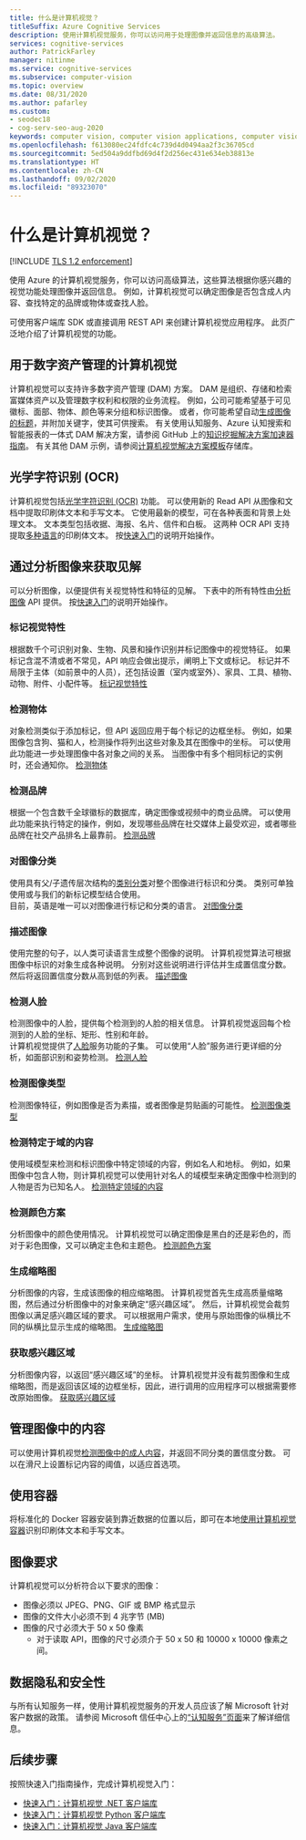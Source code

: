 ```yaml
---
title: 什么是计算机视觉？
titleSuffix: Azure Cognitive Services
description: 使用计算机视觉服务，你可以访问用于处理图像并返回信息的高级算法。
services: cognitive-services
author: PatrickFarley
manager: nitinme
ms.service: cognitive-services
ms.subservice: computer-vision
ms.topic: overview
ms.date: 08/31/2020
ms.author: pafarley
ms.custom:
- seodec18
- cog-serv-seo-aug-2020
keywords: computer vision, computer vision applications, computer vision service
ms.openlocfilehash: f613080ec24fdfc4c739d4d0494aa2f3c36705cd
ms.sourcegitcommit: 5ed504a9ddfbd69d4f2d256ec431e634eb38813e
ms.translationtype: HT
ms.contentlocale: zh-CN
ms.lasthandoff: 09/02/2020
ms.locfileid: "89323070"
---
```

# <a name="what-is-computer-vision"></a>什么是计算机视觉？

[!INCLUDE [TLS 1.2 enforcement](../../../includes/cognitive-services-tls-announcement.md)]

使用 Azure 的计算机视觉服务，你可以访问高级算法，这些算法根据你感兴趣的视觉功能处理图像并返回信息。 例如，计算机视觉可以确定图像是否包含成人内容、查找特定的品牌或物体或查找人脸。

可使用客户端库 SDK 或直接调用 REST API 来创建计算机视觉应用程序。 此页广泛地介绍了计算机视觉的功能。

## <a name="computer-vision-for-digital-asset-management"></a>用于数字资产管理的计算机视觉

计算机视觉可以支持许多数字资产管理 (DAM) 方案。 DAM 是组织、存储和检索富媒体资产以及管理数字权利和权限的业务流程。 例如，公司可能希望基于可见徽标、面部、物体、颜色等来分组和标识图像。 或者，你可能希望自动[生成图像的标题](./Tutorials/storage-lab-tutorial.md)，并附加关键字，使其可供搜索。 有关使用认知服务、Azure 认知搜索和智能报表的一体式 DAM 解决方案，请参阅 GitHub 上的[知识挖掘解决方案加速器指南](https://github.com/Azure-Samples/azure-search-knowledge-mining)。 有关其他 DAM 示例，请参阅[计算机视觉解决方案模板](https://github.com/Azure-Samples/Cognitive-Services-Vision-Solution-Templates)存储库。

## <a name="optical-character-recognition-ocr"></a>光学字符识别 (OCR)

计算机视觉包括[光学字符识别 (OCR)](concept-recognizing-text.md) 功能。 可以使用新的 Read API 从图像和文档中提取印刷体文本和手写文本。 它使用最新的模型，可在各种表面和背景上处理文本。 文本类型包括收据、海报、名片、信件和白板。 这两种 OCR API 支持提取[多种语言](./language-support.md)的印刷体文本。 按[快速入门](#next-steps)的说明开始操作。

## <a name="analyze-images-for-insight"></a>通过分析图像来获取见解

可以分析图像，以便提供有关视觉特性和特征的见解。 下表中的所有特性由[分析图像](https://westcentralus.dev.cognitive.microsoft.com/docs/services/5adf991815e1060e6355ad44/operations/56f91f2e778daf14a499e1fa) API 提供。 按[快速入门](#next-steps)的说明开始操作。


### <a name="tag-visual-features"></a>标记视觉特性

根据数千个可识别对象、生物、风景和操作识别并标记图像中的视觉特征。 如果标记含混不清或者不常见，API 响应会做出提示，阐明上下文或标记。 标记并不局限于主体（如前景中的人员），还包括设置（室内或室外）、家具、工具、植物、动物、附件、小配件等。 [标记视觉特性](concept-tagging-images.md)

### <a name="detect-objects"></a>检测物体

对象检测类似于添加标记，但 API 返回应用于每个标记的边框坐标。 例如，如果图像包含狗、猫和人，检测操作将列出这些对象及其在图像中的坐标。 可以使用此功能进一步处理图像中各对象之间的关系。 当图像中有多个相同标记的实例时，还会通知你。 [检测物体](concept-object-detection.md)

### <a name="detect-brands"></a>检测品牌

根据一个包含数千全球徽标的数据库，确定图像或视频中的商业品牌。 可以使用此功能来执行特定的操作，例如，发现哪些品牌在社交媒体上最受欢迎，或者哪些品牌在社交产品排名上最靠前。 [检测品牌](concept-brand-detection.md)

### <a name="categorize-an-image"></a>对图像分类

使用具有父/子遗传层次结构的[类别分类](Category-Taxonomy.md)对整个图像进行标识和分类。 类别可单独使用或与我们的新标记模型结合使用。<br/>目前，英语是唯一可以对图像进行标记和分类的语言。 [对图像分类](concept-categorizing-images.md)

### <a name="describe-an-image"></a>描述图像

使用完整的句子，以人类可读语言生成整个图像的说明。 计算机视觉算法可根据图像中标识的对象生成各种说明。 分别对这些说明进行评估并生成置信度分数。 然后将返回置信度分数从高到低的列表。 [描述图像](concept-describing-images.md)

### <a name="detect-faces"></a>检测人脸

检测图像中的人脸，提供每个检测到的人脸的相关信息。 计算机视觉返回每个检测到的人脸的坐标、矩形、性别和年龄。<br/>计算机视觉提供了[人脸](/azure/cognitive-services/face/)服务功能的子集。 可以使用“人脸”服务进行更详细的分析，如面部识别和姿势检测。 [检测人脸](concept-detecting-faces.md)

### <a name="detect-image-types"></a>检测图像类型

检测图像特征，例如图像是否为素描，或者图像是剪贴画的可能性。 [检测图像类型](concept-detecting-image-types.md)

### <a name="detect-domain-specific-content"></a>检测特定于域的内容

使用域模型来检测和标识图像中特定领域的内容，例如名人和地标。 例如，如果图像中包含人物，则计算机视觉可以使用针对名人的域模型来确定图像中检测到的人物是否为已知名人。 [检测特定领域的内容](concept-detecting-domain-content.md)

### <a name="detect-the-color-scheme"></a>检测颜色方案

分析图像中的颜色使用情况。 计算机视觉可以确定图像是黑白的还是彩色的，而对于彩色图像，又可以确定主色和主题色。 [检测颜色方案](concept-detecting-color-schemes.md)

### <a name="generate-a-thumbnail"></a>生成缩略图

分析图像的内容，生成该图像的相应缩略图。 计算机视觉首先生成高质量缩略图，然后通过分析图像中的对象来确定“感兴趣区域”。 然后，计算机视觉会裁剪图像以满足感兴趣区域的要求。 可以根据用户需求，使用与原始图像的纵横比不同的纵横比显示生成的缩略图。 [生成缩略图](concept-generating-thumbnails.md)

### <a name="get-the-area-of-interest"></a>获取感兴趣区域

分析图像内容，以返回“感兴趣区域”的坐标。 计算机视觉并没有裁剪图像和生成缩略图，而是返回该区域的边框坐标，因此，进行调用的应用程序可以根据需要修改原始图像。 [获取感兴趣区域](concept-generating-thumbnails.md#area-of-interest)

## <a name="moderate-content-in-images"></a>管理图像中的内容

可以使用计算机视觉[检测图像中的成人内容](concept-detecting-adult-content.md)，并返回不同分类的置信度分数。 可以在滑尺上设置标记内容的阈值，以适应首选项。

## <a name="use-containers"></a>使用容器

将标准化的 Docker 容器安装到靠近数据的位置以后，即可在本地[使用计算机视觉容器](computer-vision-how-to-install-containers.md)识别印刷体文本和手写文本。

## <a name="image-requirements"></a>图像要求

计算机视觉可以分析符合以下要求的图像：

- 图像必须以 JPEG、PNG、GIF 或 BMP 格式显示
- 图像的文件大小必须不到 4 兆字节 (MB)
- 图像的尺寸必须大于 50 x 50 像素
  - 对于读取 API，图像的尺寸必须介于 50 x 50 和 10000 x 10000 像素之间。

## <a name="data-privacy-and-security"></a>数据隐私和安全性

与所有认知服务一样，使用计算机视觉服务的开发人员应该了解 Microsoft 针对客户数据的政策。 请参阅 Microsoft 信任中心上的[“认知服务”页面](https://www.microsoft.com/trustcenter/cloudservices/cognitiveservices)来了解详细信息。

## <a name="next-steps"></a>后续步骤

按照快速入门指南操作，完成计算机视觉入门：

- [快速入门：计算机视觉 .NET 客户端库](./quickstarts-sdk/client-library.md?pivots=programming-language-csharp)
- [快速入门：计算机视觉 Python 客户端库](./quickstarts-sdk/client-library.md?pivots=programming-language-python)
- [快速入门：计算机视觉 Java 客户端库](./quickstarts-sdk/client-library.md?pivots=programming-language-java)
